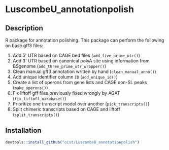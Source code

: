 # LuscombeU_annotationpolish

## Description
R package for annotation polishing. This package can perform the following on base gff3 files:
1. Add 5' UTR based on CAGE bed files (`add_five_prime_utr()`)
2. Add 3' UTR based on canonical polyA site using information from BSgenome (`add_three_prime_utr_wrapper()`)
3. Clean manual gff3 annotation written by hand (`clean_manual_anno()`)
4. Add unique identifier column `ID` (`add_unique_id()`)
5. Create a list of operons from gene lists and CAGE non-SL peaks (`make_operons()`)
6. Fix liftoff gff files previously fixed wrongly by AGAT (`fix_liftoff_oikobase()`)
7. Prioritize one transcript model over another (`pick_transcripts()`)
8. Split chimeric transcripts based on CAGE and liftoff (`split_transcripts()`)


## Installation
```r
devtools::install_github("oist/LuscombeU_annotationpolish")
```



